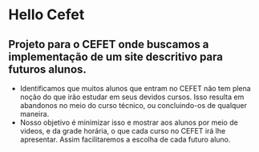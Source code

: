 # Hello Cefet

## Projeto para o CEFET onde buscamos a implementação de um site descritivo para futuros alunos.

- Identificamos que muitos alunos que entram no CEFET não tem plena noção do que irão estudar em seus devidos cursos. Isso resulta em abandonos no meio do curso técnico, ou concluindo-os de qualquer maneira.
- Nosso objetivo é minimizar isso e mostrar aos alunos por meio de videos, e da grade horária, o que cada curso no CEFET irá lhe apresentar. Assim facilitaremos a escolha de cada futuro aluno.
